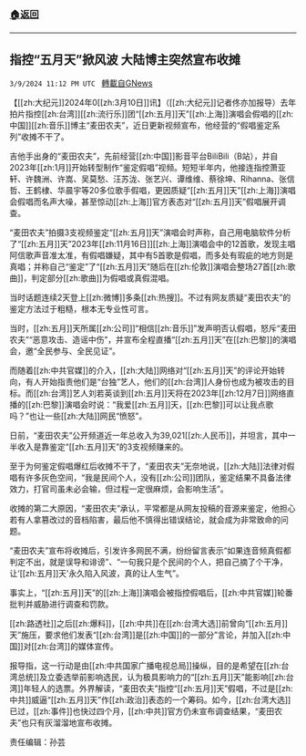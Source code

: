 ###  [:house:返回](README.md)
---


## 指控“五月天”掀风波 大陆博主突然宣布收摊
`3/9/2024 11:12 PM UTC ` [轉載自GNews](https://gnews.org/articles/2380545)

【[[zh:大纪元]]2024年0[[zh:3月10日]]讯】（[[zh:大纪元]]记者佟亦加报导）去年拍片指控[[zh:台湾]][[zh:流行乐]]团“[[zh:五月]]天”[[zh:上海]]演唱会假唱的[[zh:中国]][[zh:音乐]]博主“麦田农夫”，近日更新视频宣布，他经营的“假唱鉴定系列”收摊不干了。

吉他手出身的“麦田农夫”，先前经营[[zh:中国]]影音平台BiliBili（B站），并自2023年[[zh:1月]]开始转型制作“鉴定假唱”视频。短短半年内，他接连指控萧亚轩、许魏洲、许嵩、吴莫愁、汪苏泷、张艺兴、谭维维、蔡徐坤、Rihanna、张信哲、王鹤棣、华晨宇等20多位歌手假唱，更因质疑“[[zh:五月]]天”[[zh:上海]]演唱会假唱而名声大噪，甚至惊动[[zh:上海]]官方表态对“[[zh:五月]]天”假唱展开调查。

“麦田农夫”拍摄3支视频鉴定“[[zh:五月]]天”演唱会时声称，自己用电脑软件分析了“[[zh:五月]]天”2023年[[zh:11月16日]][[zh:上海]]演唱会中的12首歌，发现主唱阿信歌声音准太准，有假唱嫌疑，其中有5首歌是假唱，而多处有瑕疵的地方则是真唱；并称自己“鉴定”了“[[zh:五月]]天”随后在[[zh:伦敦]]演唱会整场27首[[zh:歌曲]]，判定部分[[zh:歌曲]]为假唱或真假混唱。

当时话题连续2天登上[[zh:微博]]多条[[zh:热搜]]。不过有网友质疑“麦田农夫”的鉴定方法过于粗糙，根本无专业性可言。

当时，[[zh:五月]]天所属[[zh:公司]]“相信[[zh:音乐]]”发声明否认假唱，怒斥“麦田农夫”“恶意攻击、造谣中伤”，并宣布全程直播“[[zh:五月]]天”在[[zh:巴黎]]的演唱会，邀“全民参与、全民见证”。

而随着[[zh:中共官媒]]的介入，[[zh:大陆]]网络对“[[zh:五月]]天”的评论开始转向，有人开始指责他们是“台独”艺人，他们的[[zh:台湾]]人身份也成为被攻击的目标。而[[zh:台湾]]艺人刘若英谈到[[zh:五月]]天将在2023年[[zh:12月7日]]网络直播的[[zh:巴黎]]演唱会时说：“我爱[[zh:五月]]天，[[zh:巴黎]]可以让我点歌吗？”也让一些[[zh:大陆]]网民“愤怒”。

日前，“麦田农夫”公开频道近一年总收入为39,021[[zh:人民币]]，并坦言，其中一半收入是靠鉴定“[[zh:五月]]天”的3支视频赚来的。

至于为何鉴定假唱爆红后收摊不干了，“麦田农夫”无奈地说，[[zh:大陆]]法律对假唱有许多灰色空间，“我是民间个人，没有[[zh:公司]]团队，鉴定结果不具备法律效力，打官司虽未必会输，但过程一定很麻烦，会影响生活”。

收摊的第二大原因，“麦田农夫”承认，平常都是从网友投稿的音源来鉴定，他担心若有人拿篡改过的音档陷害，最后他不慎得出错误结论，就会成为非常致命的问题。

“麦田农夫”宣布将收摊后，引发许多网民不满，纷纷留言表示“如果连音频真假都判定不出，就是误导和诽谤”、“一句我只是个民间的个人，把自己摘了个干净，让‘[[zh:五月]]天’永久陷入风波，真的让人生气”。

事实上，“[[zh:五月]]天”的[[zh:上海]]演唱会被指控假唱后，[[zh:中共官媒]]轮番批判并威胁进行调查和罚款。

[[zh:路透社]]之后[[zh:爆料]]，[[zh:中共]]在[[zh:台湾大选]]前曾向“[[zh:五月]]天”施压，要求他们发表“[[zh:台湾]]是[[zh:中国]]的一部分”言论，并加入[[zh:中国]]对[[zh:台湾]]的媒体宣传。

报导指，这一行动是由[[zh:中共国家广播电视总局]]操纵，目的是希望在[[zh:台湾总统]]及立委选举前影响选民，认为极具影响力的“[[zh:五月]]天”能影响[[zh:台湾]]年轻人的选票。外界解读，“麦田农夫”指控“[[zh:五月]]天”假唱，不过是[[zh:中共]]威逼“[[zh:五月]]天”作[[zh:政治]]表态的一个筹码。如今，[[zh:台湾大选]]已过，[[zh:事件]]也快过四个月，[[zh:中共]]官方仍未宣布调查结果，“麦田农夫”也只有灰溜溜地宣布收摊。

责任编辑：孙芸
